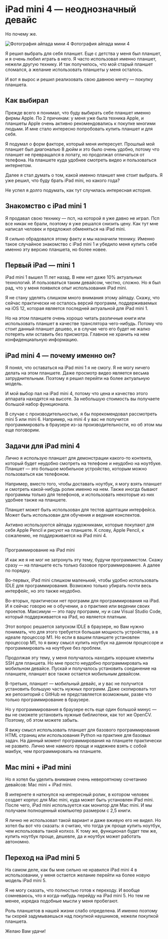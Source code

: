 # iPad mini 4 — неоднозначный девайс

Но почему же.

<img src="/img/posts/p011.jpg" class="img-fluid w-100" alt="Фотография айпада мини 4">
Фотография айпада мини 4

Я решил выбрать для себя планшет. Еще с детства у меня был планшет, и я очень любил играть в него. Я часто использовал
именно планшет, нежели другую технику. И так получилось, что мой старый планшет сломался, а желание использовать
планшеты у меня осталось.

И вот я вырос и решил реализовать свою давнюю мечту — покупку планшета.

## Как выбирал

Прежде всего я понимал, что буду выбирать себе планшет именно фирмы Apple. По 2 причинам: у меня уже была техника Apple,
и планшеты Apple очень активно рекомендовались к покупке многими людьми. И мне стало интересно попробовать купить
планшет и для себя.

Я подумал о форм факторе, который меня интересует. Прошлый мой планшет был диагональю 8 дюйм и это было очень удобно,
потому что планшет не превращался в лопату, но продолжал отличаться от телефона. На планшете куда удобнее смотреть видео
и пользоваться интернетом.

Далее я стал думать о том, какой именно планшет мне стоит выбрать. Я уже решил, что буду брать iPad mini, но какого
года?

Не успел я долго подумать, как тут случилась интересная история.

## Знакомство с iPad mini 1

Я продавал свою технику — псп, на которой я уже давно не играл. Псп все никак не брали, поэтому я уже решался снизить
цену. Как тут мне написал человек и предложил обменяться на iPad mini.

Я сильно обрадовался этому факту и мы назначили технику. Именно такое случайное знакомство с iPad mini 1 и убедило меня
купить себе именно эту версию планшета, но более новее.

## Первый iPad — mini 1

iPad mini 1 вышел 11 лет назад. В нем нет даже 10% актуальных технологий. И пользоваться таким девайсом, честно, сложно.
Но я был рад, что у меня появился опыт использования iPad mini.

Я не стану уделять слишком много внимания этому айпаду. Скажу, что сейчас практически не осталось версий программ,
поддерживаемых на iOS 12, которая является последней актуальной для iPad mini 1.

Но на этом планшете очень хорошо читать различные книги или использовать планшет в качестве транслятора чего-нибудь.
Потому что стоит данный планшет дешево, и в случае чего его будет не жалко потерять или оставить без присмотра. Главное
не хранить на нем конфиденциальную информацию.

## iPad mini 4 — почему именно он?

Я понял, что оставаться на iPad mini 1 я не смогу. Я не могу ничего делать на этом планшете. Даже просмотр видео
является весьма затруднительным. Поэтому я решил перейти на более актуальную модель.

И мой выбор пал на iPad mini 4, потому что цена и качество этого аппарата находятся на высоте. За небольшую стоимость вы
получаете большой набор функционала.

В случае с производительностью, я бы порекомендовал рассмотреть mini 5 или mini 6. Например, на mini 4 у вас не
получится программировать в браузере из-за производительности, но об этом мы еще поговорим.

## Задачи для iPad mini 4

Лично я использую планшет для демонстрации какого-то контента, который будет неудобно смотреть на телефоне и неудобно на
ноутбуке. Планшет — это большое мобильное устройство, которым можно пользоваться как телефоном.

Например, вместо того, чтобы доставать ноутбук, я могу взять планшет и смотреть какой-нибудь ролик именно на нем. Также
иногда бывают программы только для телефонов, и использовать некоторые из них удобнее также на планшете.

Планшет может быть использован для тестов адаптации интерфейса. Может быть использован для обучения и ведения
конспектов.

Активно используются айпады художниками, которые покупают для себя Apple Pencil и рисуют на планшете. К слову, Apple
Pencil, к сожалению, не поддерживается на iPad mini 4.

##

Программирование на iPad mini

И как же я не мог не затронуть эту тему, будучи программистом. Скажу сразу — на планшете есть только базовое
программирование. А далее по порядку.

Во-первых, iPad mini слишком маленький, чтобы удобно использовать IDLE для программирования. Возможно только убирать
почти весь интерфейс, но это также неудобно.

Во-вторых, практически нет программ для программирования на iPad. И я сейчас говорю не о обучении, а о практике или
ведении своих проектов. Максимум — это пару программ, ну и сам Visual Studio Code, который поддерживается на iPad, но
является платным.

Этот вопрос решается запуском IDLE в браузере, но Вам нужно понимать, что для этого требуется большая мощность
устройства, а в идеале процессор M1. Но если в вашем планшете установлен процессор M1, то я вижу смысл купить ноутбук на
данном процессоре и программировать на ноутбуке без проблем.

Продолжая эту тему, у меня получалось находить хорошие клиенты SSH для планшета. Но мне просто неудобно программировать
на мобильном девайсе. Пускай и получалось установить соединение на планшете, планшет все также остается мобильным
девайсом.

В-третьих, планшет — мобильный девайс, и у вас не получится установить большую часть нужных программ. Даже скопировать
тот же репозиторий с GitHub не представляется возможным, разве что только программирование в браузере.

Но у программирования в браузере есть еще один большой минус — вы не сможете установить нужные библиотеки, как тот же
OpenCV. Поэтому, об этом можете забыть.

Я вижу смысл использовать планшет для базового программирования HTML страниц или использования Python на практике для
базовых задач. На данный момент программирования на планшете практически не развито. Лично мне намного проще и надежнее
взять с собой макбук, чем программировать на планшете.

## Mac mini + iPad mini

Но я хотел бы уделить внимание очень невероятному сочетанию девайсов: Mac mini + iPad mini.

В интернете я наткнулся на интересный ролик, в котором человек создает корпус для Mac mini, куда может быть установлен
iPad mini. После чего, iPad mini используется как монитор для Mac mini. И мы получаем полноценный компьютер размером с
2,5 книги.

Я лично не использовал такой вариант и даже вживую его не видел. Но хотел бы вот что сказать: я считаю, что тогда уж
проще купить ноутбук, чем использовать такой колхоз. К тому же, функционал будет тем же, купить ноутбук проще, дешевле,
да и ноутбук может работать автономно.

## Переход на iPad mini 5

На самом деле, как бы мне сильно не нравился iPad mini 4 в использовании, у меня остается желание перейти на более новую
модель iPad mini 5.

Я не могу сказать, что полностью готов к переходу. И вообще сомневаюсь, что я когда-нибудь перейду на iPad mini 5. Но
тем не менее, изредка подобные мысли у меня пробегают.

Роль планшетов в нашей жизни слабо определена. И именно поэтому ты скорей задумываешься над покупкой наушников, нежели
покупкой планшета.

Желаю Вам удачи!
